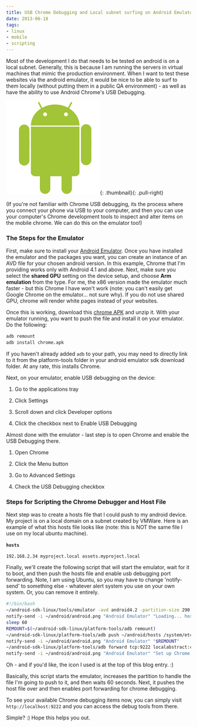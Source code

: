 ```yaml
---
title: USB Chrome Debugging and Local subnet surfing on Android Emulator
date: 2013-06-18
tags:
- linux
- mobile
- scripting
---
```

Most of the development I do that needs to be tested on android is on a local subnet.  Generally, this is because I am running the servers in virtual machines that mimic the production environment.  When I want to test these websites via the android emulator, it would be nice to be able to surf to them locally (without putting them in a public QA environment) - as well as have the ability to use Android Chrome's USB Debugging.  

<!--more-->

[![android](/uploads/2013/android.png)](/uploads/2013/android.png){: .thumbnail}{: .pull-right}

(If you're not familiar with Chrome USB debugging, its the process where you connect your phone via USB to your computer, and then you can use your computer's Chrome development tools to inspect and alter items on the mobile chrome.  We can do this on the emulator too!)

### The Steps for the Emulator

First, make sure to install your [Android Emulator](http://developer.android.com/sdk/index.html).  Once you have installed the emulator and the packages you want, you can create an instance of an AVD file for your chosen android version.  In this example, Chrome that I'm providing works only with Android 4.1 and above.  Next, make sure you select the **shared GPU** setting on the device setup, and choose **Arm emulation** from the type.  For me, the x86 version made the emulator much faster - but this Chrome I have won't work (note: you can't easily get Google Chrome on the emulator... not sure why).  If you do not use shared GPU, chrome will render white pages instead of your websites.

Once this is working, download this [chrome APK](/uploads/2013/chrome.apk.zip) and unzip it.  With your emulator running, you want to push the file and install it on your emulator.  Do the following:
    
```bash
adb remount
adb install chrome.apk
```

If you haven't already added `adb` to your path, you may need to directly link to it from the platform-tools folder in your android emulator sdk download folder.  At any rate, this installs Chrome.

Next, on your emulator, enable USB debugging on the device:

  1. Go to the applications tray

  2. Click Settings

  3. Scroll down and click Developer options

  4. Click the checkbox next to Enable USB Debugging

Almost done with the emulator - last step is to open Chrome and enable the USB Debugging there.

  1. Open Chrome

  2. Click the Menu button

  3. Go to Advanced Settings

  4. Check the USB Debugging checkbox

### Steps for Scripting the Chrome Debugger and Host File

Next step was to create a hosts file that I could push to my android device.  My project is on a local domain on a subnet created by VMWare.  Here is an example of what this hosts file looks like (note: this is NOT the same file I use on my local ubuntu machine).

**`hosts`**
```    
192.168.2.34 myproject.local assets.myproject.local
```

Finally, we'll create the following script that will start the emulator, wait for it to boot, and then push the hosts file and enable usb debugging port forwarding.  Note, I am using Ubuntu, so you may have to change 'notify-send' to something else - whatever alert system you use on your own system.  Or, you can remove it entirely.
    
```bash
#!/bin/bash
~/android-sdk-linux/tools/emulator -avd android4.2 -partition-size 290 &
notify-send -i ~/android/android.png "Android Emulator" "Loading... hosts unavailable: waiting 60 seconds"
sleep 60
REMOUNT=$(~/android-sdk-linux/platform-tools/adb remount)
~/android-sdk-linux/platform-tools/adb push ~/android/hosts /system/etc
notify-send -i ~/android/android.png "Android Emulator" "$REMOUNT"
~/android-sdk-linux/platform-tools/adb forward tcp:9222 localabstract:chrome_devtools_remote
notify-send -i ~/android/android.png "Android Emulator" "Set up Chrome USB Debugging"
```

Oh - and if you'd like, the icon I used is at the top of this blog entry. :)

Basically, this script starts the emulator, increases the partition to handle the file I'm going to push to it, and then waits 60 seconds.  Next, it pushes the host file over and then enables port forwarding for chrome debugging.

To see your available Chrome debugging items now, you can simply visit `http://localhost:9222` and you can access the debug tools from there.

Simple? :)  Hope this helps you out.
